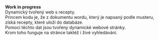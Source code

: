 **Work in progress**</br>
Dynamický tvořený web s recepty.</br>
Princem kodu je, že z dokumentu wordu, který je napsaný podle musteru, získá recepty, které uloží do databáze.</br>
Pomocí těchto dat jsou tvořeny dynamické webové stránky.</br>
Krom toho funguje na stránce taktéž i živé vyhledávání.</br>
